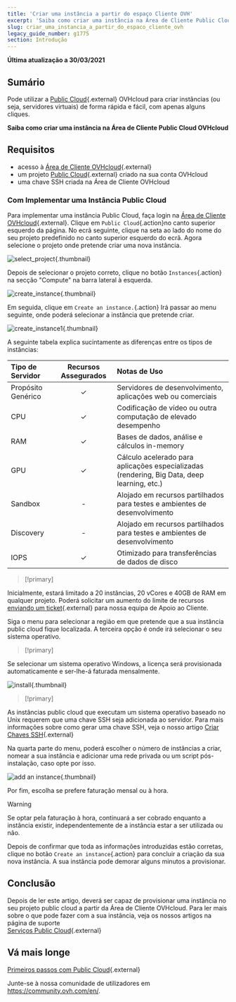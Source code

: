 ```yaml
---
title: 'Criar uma instância a partir do espaço Cliente OVH'
excerpt: 'Saiba como criar uma instância na Área de Cliente Public Cloud OVHcloud'
slug: criar_uma_instancia_a_partir_do_espaco_cliente_ovh
legacy_guide_number: g1775
section: Introdução
---
```


**Última atualização a 30/03/2021**

## Sumário

Pode utilizar a [Public Cloud](https://www.ovh.pt/public-cloud/){.external} OVHcloud para criar instâncias (ou seja, servidores virtuais) de forma rápida e fácil, com apenas alguns cliques.

**Saiba como criar uma instância na Área de Cliente Public Cloud OVHcloud**

## Requisitos

* acesso à [Área de Cliente OVHcloud](https://www.ovh.com/auth/?action=gotomanager&from=https://www.ovh.pt/&ovhSubsidiary=pt){.external}
* um projeto [Public Cloud](https://www.ovh.pt/public-cloud/){.external} criado na sua conta OVHcloud
* uma chave SSH criada na Área de Cliente OVHcloud

### Com Implementar uma Instância Public Cloud

Para implementar uma instância Public Cloud, faça login na [Área de Cliente OVHcloud](https://www.ovh.com/auth/?action=gotomanager&from=https://www.ovh.pt/&ovhSubsidiary=pt){.external}. Clique em `Public Cloud`{.action}no canto superior esquerdo da página. No ecrã seguinte, clique na seta ao lado do nome do seu projeto predefinido no canto superior esquerdo do ecrã. Agora selecione o projeto onde pretende criar uma nova instância.

![select_project](images/select_project.png){.thumbnail}

Depois de selecionar o projeto correto, clique no botão `Instances`{.action} na secção "Compute" na barra lateral à esquerda.

![create_instance](images/create_instance.png){.thumbnail}

Em seguida, clique em `Create an instance.`{.action} Irá passar ao menu seguinte, onde poderá selecionar a instância que pretende criar.

![create_instance1](images/create_instance1-2021.png){.thumbnail}

A seguinte tabela explica sucintamente as diferenças entre os tipos de instâncias:

| Tipo de Servidor | Recursos Assegurados | Notas de Uso |
| :---         |     :---:      |          :--- |
| Propósito Genérico   | ✓     | Servidores de desenvolvimento, aplicações web ou comerciais    |
| CPU     | ✓       | Codificação de vídeo ou outra computação de elevado desempenho      |
| RAM   | ✓     | Bases de dados, análise e cálculos in-memory    |
| GPU     | ✓       | Cálculo acelerado para aplicações especializadas (rendering, Big Data, deep learning, etc.)       |
| Sandbox    | -       | Alojado em recursos partilhados para testes e ambientes de desenvolvimento      |
| Discovery    | -       | Alojado em recursos partilhados para testes e ambientes de desenvolvimento      |
| IOPS   | ✓     | Otimizado para transferências de dados de disco    |

> [!primary]
>
Inicialmente, estará limitado a 20 instâncias, 20 vCores e 40GB de RAM em qualquer projeto. Poderá solicitar um aumento do limite de recursos [enviando um ticket](https://www.ovh.com/manager/dedicated/index.html#/ticket){.external} para nossa equipa de Apoio ao Cliente.
>

Siga o menu para selecionar a região em que pretende que a sua instância public cloud fique localizada. A terceira opção é onde irá selecionar o seu sistema operativo.

> [!primary]
>
Se selecionar um sistema operativo Windows, a licença será provisionada automaticamente e ser-lhe-á faturada mensalmente.
>

![install](images/os_install.png){.thumbnail}

> [!primary]
>
As instâncias public cloud que executam um sistema operativo baseado no Unix requerem que uma chave SSH seja adicionada ao servidor. Para mais informações sobre como gerar uma chave SSH, veja o nosso artigo [Criar Chaves SSH](https://docs.ovh.com/pt/public-cloud/criacao-de-chaves-ssh/){.external}
>

Na quarta parte do menu, poderá escolher o número de instâncias a criar, nomear a sua instância e adicionar uma rede privada ou um script pós-instalação, caso opte por isso.

![add an instance](images/configure_instance.png){.thumbnail}

Por fim, escolha se prefere faturação mensal ou à hora.

> [!warning]
>
>Se optar pela faturação à hora, continuará a ser cobrado enquanto a instância existir, independentemente de a instância estar a ser utilizada ou não.
>

Depois de confirmar que toda as informações introduzidas estão corretas, clique no botão `Create an instance`{.action} para concluir a criação da sua nova instância. A sua instância pode demorar alguns minutos a provisionar.

## Conclusão

Depois de ler este artigo, deverá ser capaz de provisionar uma instância no seu projeto public cloud a partir da Área de Cliente OVHcloud. Para ler mais sobre o que pode fazer com a sua instância, veja os nossos artigos na página de suporte  
[Serviços Public Cloud](https://docs.ovh.com/pt/public-cloud/){.external}

## Vá mais longe

[Primeiros passos com Public Cloud](https://docs.ovh.com/pt/public-cloud/comecar_com_o_public_cloud_identificar-se_e_criar_um_projeto/){.external}

Junte-se à nossa comunidade de utilizadores em <https://community.ovh.com/en/>.
